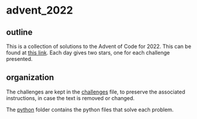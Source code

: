 # advent_2022

## outline

This is a collection of solutions to the Advent of Code for 2022. This can be found at [this link](https://adventofcode.com/2022). Each day gives two stars, one for each challenge presented. 

## organization

The challenges are kept in the [challenges](/challenges.md) file, to preserve the associated instructions, in case the text is removed or changed. 

The [python](/python) folder contains the python files that solve each problem. 
